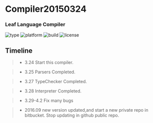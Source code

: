 # Compiler20150324

### Leaf Language Compiler

![type](https://img.shields.io/badge/type-library-pink.svg)
![platform](https://img.shields.io/badge/platform-windows-brightgreen.svg)
![build](https://img.shields.io/wercker/ci/wercker/docs.svg)
![license](https://img.shields.io/aur/license/yaourt.svg)

## Timeline
> +  3.24 Start this compiler.

> +  3.25 Parsers Completed.

> +  3.27 TypeChecker Completed.

> +  3.28 Interpreter Completed.

> +  3.29-4.2 Fix many bugs

> +  2016.09 new version updated,and start a new private repo in bitbucket. Stop updating in github public repo.
